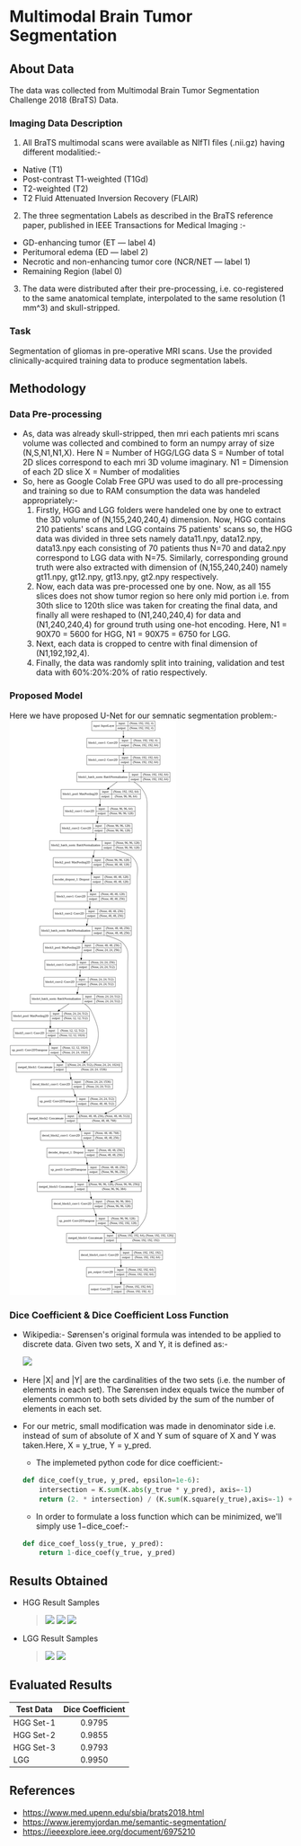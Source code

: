 # Multimodal Brain Tumor Segmentation 

## About Data 
The data was collected from Multimodal Brain Tumor Segmentation Challenge 2018 (BraTS) Data.

### Imaging Data Description
1. All BraTS multimodal scans were available as NIfTI files (.nii.gz) having different modalitied:-
  - Native (T1) 
  - Post-contrast T1-weighted (T1Gd)
  - T2-weighted (T2) 
  - T2 Fluid Attenuated Inversion Recovery (FLAIR)

2. The three segmentation Labels as described in the BraTS reference paper, published in IEEE Transactions for Medical Imaging :- 
  - GD-enhancing tumor (ET — label 4) 
  - Peritumoral edema (ED — label 2)
  - Necrotic and non-enhancing tumor core (NCR/NET — label 1)
  - Remaining Region (label 0)
3. The data were distributed after their pre-processing, i.e. co-registered to the same anatomical template, interpolated to the same resolution (1 mm^3) and skull-stripped.

### Task
Segmentation of gliomas in pre-operative MRI scans. Use the provided clinically-acquired training data to produce segmentation labels.

## Methodology
### Data Pre-processing
- As, data was already skull-stripped, then mri each patients mri scans volume was collected and combined to form an numpy array of size (N,S,N1,N1,X).
Here N = Number of HGG/LGG data
     S = Number of total 2D slices correspond to each mri 3D volume imaginary.
     N1 = Dimension of each 2D slice
     X = Number of modalities
- So, here as Google Colab Free GPU was used to do all pre-processing and training so due to RAM consumption the data was handeled appropriately:-
  1. Firstly, HGG and LGG folders were handeled one by one to extract the 3D volume of (N,155,240,240,4) dimension. Now, HGG contains 210 patients' scans and LGG contains 75 patients' scans so, the HGG data was divided in three sets namely data11.npy, data12.npy, data13.npy each consisting of 70 patients thus N=70 and data2.npy correspond to LGG data with N=75. Similarly, corresponding ground truth were also extracted with dimension of (N,155,240,240) namely gt11.npy, gt12.npy, gt13.npy, gt2.npy respectively.
  2. Now, each data was pre-processed one by one. Now, as all 155 slices does not show tumor region so here only mid portion i.e. from 30th slice to 120th slice was taken for creating the final data, and finally all were reshaped to (N1,240,240,4) for data and (N1,240,240,4) for ground truth using one-hot encoding. Here, N1 = 90X70 = 5600 for HGG, N1 = 90X75 = 6750 for LGG.
  3. Next, each data is cropped to centre with final dimension of (N1,192,192,4).
  4. Finally, the data was randomly split into training, validation and test data with 60%:20%:20% of ratio respectively.
### Proposed Model
Here we have proposed U-Net for our semnatic segmentation problem:-
![](/unet.png)
### Dice Coefficient & Dice Coefficient Loss Function
- Wikipedia:- Sørensen's original formula was intended to be applied to discrete data. Given two sets, X and Y, it is defined as:-

     ![](https://wikimedia.org/api/rest_v1/media/math/render/svg/a80a97215e1afc0b222e604af1b2099dc9363d3b)

- Here |X| and |Y| are the cardinalities of the two sets (i.e. the number of elements in each set). The Sørensen index equals   twice the number of elements common to both sets divided by the sum of the number of elements in each set. 
- For our metric, small modification was made in denominator side i.e. instead of sum of absolute of X and Y sum of square of X and Y was taken.Here, X = y_true, Y = y_pred. 
  - The implemeted python code for dice coefficient:-
  ```python
  def dice_coef(y_true, y_pred, epsilon=1e-6):
      intersection = K.sum(K.abs(y_true * y_pred), axis=-1)
      return (2. * intersection) / (K.sum(K.square(y_true),axis=-1) + K.sum(K.square(y_pred),axis=-1) + epsilon)
  ```
  - In order to formulate a loss function which can be minimized, we'll simply use 1−dice_coef:- 
  ```python
  def dice_coef_loss(y_true, y_pred):
      return 1-dice_coef(y_true, y_pred)
  ```
## Results Obtained
- HGG Result Samples

  >![](https://github.com/as791/Brain-Tumor-Segmentation-BRaTS-18/blob/master/Result%20Samples/HGG-1.png)
  >![](https://github.com/as791/Brain-Tumor-Segmentation-BRaTS-18/blob/master/Result%20Samples/HGG-2.png)
  >![](https://github.com/as791/Brain-Tumor-Segmentation-BRaTS-18/blob/master/Result%20Samples/HGG-1.png)
  
- LGG Result Samples

  >![](https://github.com/as791/Brain-Tumor-Segmentation-BRaTS-18/blob/master/Result%20Samples/LGG-1.png)
  >![](https://github.com/as791/Brain-Tumor-Segmentation-BRaTS-18/blob/master/Result%20Samples/LGG-2.png)
  
## Evaluated Results
| Test Data|Dice Coefficient| 
| ------------- |:-------------:| 
| HGG Set-1   |   0.9795   |
| HGG Set-2   |   0.9855   |
| HGG Set-3   |   0.9793   |
| LGG         |   0.9950   |

## References
- https://www.med.upenn.edu/sbia/brats2018.html
- https://www.jeremyjordan.me/semantic-segmentation/
- https://ieeexplore.ieee.org/document/6975210
